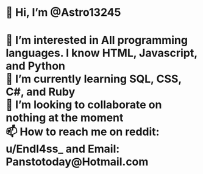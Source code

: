 <h1>👋 Hi, I’m @Astro13245<h1>
<p>👀 I’m interested in All programming languages. I know HTML, Javascript, and Python<br>
🌱 I’m currently learning SQL, CSS, C#, and Ruby<br>
💞️ I’m looking to collaborate on nothing at the moment<br>
  📫 How to reach me on <b>reddit: <a href:"https://www.reddit.com/user/Endl4ss_">u/Endl4ss_</a></b> and <b>Email: Panstotoday@Hotmail.com</b></p>

<!---
Astro13245/Astro13245 is a ✨ special ✨ repository because its `README.md` (this file) appears on your GitHub profile.
You can click the Preview link to take a look at your changes.
--->
